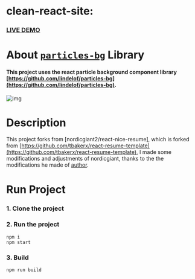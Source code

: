 # clean-react-site:

### [LIVE DEMO](https://nordicgiant2.github.io/react-nice-resume-page/index.html)

# About [`particles-bg`](https://github.com/lindelof/particles-bg) Library
#### This project uses the react particle background component library [https://github.com/lindelof/particles-bg](https://github.com/lindelof/particles-bg). 

![img](https://github.com/lindelof/particles-bg/raw/master/image/03.jpg?raw=true)

# Description
This project forks from [nordicgiant2/react-nice-resume], which is forked from [https://github.com/tbakerx/react-resume-template](https://github.com/tbakerx/react-resume-template), I made some modifications and adjustments of nordicgiant, thanks to the the modifications he made of [author](https://github.com/tbakerx).

# Run Project
### 1. Clone the project

### 2. Run the project
```shell
npm i
npm start
```

### 3. Build
```shell
npm run build
```
